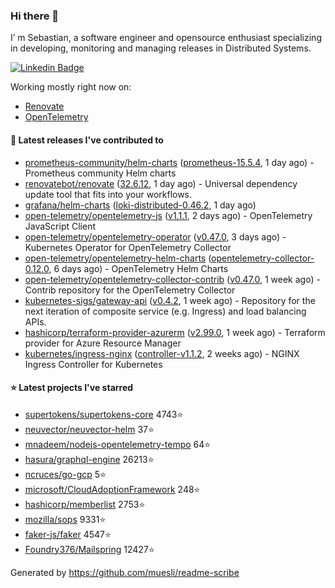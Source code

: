 ### Hi there 👋

I’ m Sebastian, a software engineer and opensource enthusiast specializing in developing, monitoring and managing releases in Distributed Systems.

[![Linkedin Badge](https://img.shields.io/badge/-LinkedIn-blue?style=flat&logo=Linkedin&logoColor=white&link=https://www.linkedin.com/in/sebastian-poxhofer/)](https://www.linkedin.com/in/sebastian-poxhofer/)

Working mostly right now on:
- [Renovate](https://github.com/renovatebot/renovate)
- [OpenTelemetry](https://github.com/open-telemetry)



#### 🚀 Latest releases I've contributed to

- [prometheus-community/helm-charts](https://github.com/prometheus-community/helm-charts) ([prometheus-15.5.4](https://github.com/prometheus-community/helm-charts/releases/tag/prometheus-15.5.4), 1 day ago) - Prometheus community Helm charts
- [renovatebot/renovate](https://github.com/renovatebot/renovate) ([32.6.12](https://github.com/renovatebot/renovate/releases/tag/32.6.12), 1 day ago) - Universal dependency update tool that fits into your workflows.
- [grafana/helm-charts](https://github.com/grafana/helm-charts) ([loki-distributed-0.46.2](https://github.com/grafana/helm-charts/releases/tag/loki-distributed-0.46.2), 1 day ago)
- [open-telemetry/opentelemetry-js](https://github.com/open-telemetry/opentelemetry-js) ([v1.1.1](https://github.com/open-telemetry/opentelemetry-js/releases/tag/v1.1.1), 2 days ago) - OpenTelemetry JavaScript Client
- [open-telemetry/opentelemetry-operator](https://github.com/open-telemetry/opentelemetry-operator) ([v0.47.0](https://github.com/open-telemetry/opentelemetry-operator/releases/tag/v0.47.0), 3 days ago) - Kubernetes Operator for OpenTelemetry Collector
- [open-telemetry/opentelemetry-helm-charts](https://github.com/open-telemetry/opentelemetry-helm-charts) ([opentelemetry-collector-0.12.0](https://github.com/open-telemetry/opentelemetry-helm-charts/releases/tag/opentelemetry-collector-0.12.0), 6 days ago) - OpenTelemetry Helm Charts
- [open-telemetry/opentelemetry-collector-contrib](https://github.com/open-telemetry/opentelemetry-collector-contrib) ([v0.47.0](https://github.com/open-telemetry/opentelemetry-collector-contrib/releases/tag/v0.47.0), 1 week ago) - Contrib repository for the OpenTelemetry Collector
- [kubernetes-sigs/gateway-api](https://github.com/kubernetes-sigs/gateway-api) ([v0.4.2](https://github.com/kubernetes-sigs/gateway-api/releases/tag/v0.4.2), 1 week ago) - Repository for the next iteration of composite service (e.g. Ingress) and load balancing APIs.
- [hashicorp/terraform-provider-azurerm](https://github.com/hashicorp/terraform-provider-azurerm) ([v2.99.0](https://github.com/hashicorp/terraform-provider-azurerm/releases/tag/v2.99.0), 1 week ago) - Terraform provider for Azure Resource Manager
- [kubernetes/ingress-nginx](https://github.com/kubernetes/ingress-nginx) ([controller-v1.1.2](https://github.com/kubernetes/ingress-nginx/releases/tag/controller-v1.1.2), 2 weeks ago) - NGINX Ingress Controller for Kubernetes

#### ⭐ Latest projects I've starred

- [supertokens/supertokens-core](https://github.com/supertokens/supertokens-core}) 4743⭐
- [neuvector/neuvector-helm](https://github.com/neuvector/neuvector-helm}) 37⭐
- [mnadeem/nodejs-opentelemetry-tempo](https://github.com/mnadeem/nodejs-opentelemetry-tempo}) 64⭐
- [hasura/graphql-engine](https://github.com/hasura/graphql-engine}) 26213⭐
- [ncruces/go-gcp](https://github.com/ncruces/go-gcp}) 5⭐
- [microsoft/CloudAdoptionFramework](https://github.com/microsoft/CloudAdoptionFramework}) 248⭐
- [hashicorp/memberlist](https://github.com/hashicorp/memberlist}) 2753⭐
- [mozilla/sops](https://github.com/mozilla/sops}) 9331⭐
- [faker-js/faker](https://github.com/faker-js/faker}) 4547⭐
- [Foundry376/Mailspring](https://github.com/Foundry376/Mailspring}) 12427⭐



Generated by https://github.com/muesli/readme-scribe
